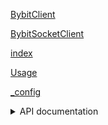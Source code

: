 [BybitClient](https://github.com/JKorf/Bybit.Net/wiki/BybitClient)  

[BybitSocketClient](https://github.com/JKorf/Bybit.Net/wiki/BybitSocketClient)  

[index](https://github.com/JKorf/Bybit.Net/wiki/index)  

[Usage](https://github.com/JKorf/Bybit.Net/wiki/Usage)  

[_config](https://github.com/JKorf/Bybit.Net/wiki/_config)  

<details>
<summary>
API documentation
</summary>
<blockquote>


[IBybitClient](https://github.com/JKorf/Bybit.Net/wiki/IBybitClient)  

[IBybitSocketClient](https://github.com/JKorf/Bybit.Net/wiki/IBybitSocketClient)  
<details>
<summary>
GeneralApi
</summary>
<blockquote>

[IBybitClientGeneralApi](https://github.com/JKorf/Bybit.Net/wiki/IBybitClientGeneralApi)  

[IBybitClientGeneralApiTransfer](https://github.com/JKorf/Bybit.Net/wiki/IBybitClientGeneralApiTransfer)  
</blockquote>
</details>
<details>
<summary>
InverseFuturesApi
</summary>
<blockquote>

[IBybitClientInverseFuturesApi](https://github.com/JKorf/Bybit.Net/wiki/IBybitClientInverseFuturesApi)  

[IBybitClientInverseFuturesApiAccount](https://github.com/JKorf/Bybit.Net/wiki/IBybitClientInverseFuturesApiAccount)  

[IBybitClientInverseFuturesApiExchangeData](https://github.com/JKorf/Bybit.Net/wiki/IBybitClientInverseFuturesApiExchangeData)  

[IBybitClientInverseFuturesApiTrading](https://github.com/JKorf/Bybit.Net/wiki/IBybitClientInverseFuturesApiTrading)  
</blockquote>
</details>
<details>
<summary>
InversePerpetualApi
</summary>
<blockquote>

[IBybitClientInversePerpetualApi](https://github.com/JKorf/Bybit.Net/wiki/IBybitClientInversePerpetualApi)  

[IBybitClientInversePerpetualApiAccount](https://github.com/JKorf/Bybit.Net/wiki/IBybitClientInversePerpetualApiAccount)  

[IBybitClientInversePerpetualApiExchangeData](https://github.com/JKorf/Bybit.Net/wiki/IBybitClientInversePerpetualApiExchangeData)  

[IBybitClientInversePerpetualApiTrading](https://github.com/JKorf/Bybit.Net/wiki/IBybitClientInversePerpetualApiTrading)  

[IBybitSocketClientInversePerpetualStreams](https://github.com/JKorf/Bybit.Net/wiki/IBybitSocketClientInversePerpetualStreams)  
</blockquote>
</details>
<details>
<summary>
SpotApi
</summary>
<blockquote>

[IBybitClientSpotApi](https://github.com/JKorf/Bybit.Net/wiki/IBybitClientSpotApi)  

[IBybitClientSpotApiAccount](https://github.com/JKorf/Bybit.Net/wiki/IBybitClientSpotApiAccount)  

[IBybitClientSpotApiExchangeData](https://github.com/JKorf/Bybit.Net/wiki/IBybitClientSpotApiExchangeData)  

[IBybitClientSpotApiTrading](https://github.com/JKorf/Bybit.Net/wiki/IBybitClientSpotApiTrading)  

[IBybitSocketClientSpotStreams](https://github.com/JKorf/Bybit.Net/wiki/IBybitSocketClientSpotStreams)  
</blockquote>
</details>
<details>
<summary>
UsdPerpetualApi
</summary>
<blockquote>

[IBybitClientUsdPerpetualApi](https://github.com/JKorf/Bybit.Net/wiki/IBybitClientUsdPerpetualApi)  

[IBybitClientUsdPerpetualApiAccount](https://github.com/JKorf/Bybit.Net/wiki/IBybitClientUsdPerpetualApiAccount)  

[IBybitClientUsdPerpetualApiExchangeData](https://github.com/JKorf/Bybit.Net/wiki/IBybitClientUsdPerpetualApiExchangeData)  

[IBybitClientUsdPerpetualApiTrading](https://github.com/JKorf/Bybit.Net/wiki/IBybitClientUsdPerpetualApiTrading)  

[IBybitSocketClientUsdPerpetualStreams](https://github.com/JKorf/Bybit.Net/wiki/IBybitSocketClientUsdPerpetualStreams)  
</blockquote>
</details>

</blockquote>
</details>
